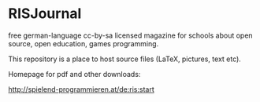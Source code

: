 RISJournal
==========

free german-language cc-by-sa licensed magazine for schools about open source, open education, games programming.

This repository is a place to host source files (LaTeX, pictures, text etc).

Homepage for pdf and other downloads:

http://spielend-programmieren.at/de:ris:start
